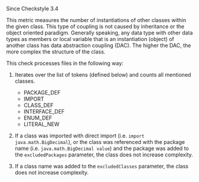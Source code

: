 Since Checkstyle 3.4

This metric measures the number of instantiations of other classes within the given class. This type of coupling is not caused by inheritance or the object oriented paradigm. Generally speaking, any data type with other data types as members or local variable that is an instantiation (object) of another class has data abstraction coupling (DAC). The higher the DAC, the more complex the structure of the class.

This check processes files in the following way:

1.  Iterates over the list of tokens (defined below) and counts all mentioned classes.
    
     *   PACKAGE\_DEF
     *   IMPORT
     *   CLASS\_DEF
     *   INTERFACE\_DEF
     *   ENUM\_DEF
     *   LITERAL\_NEW
2.  If a class was imported with direct import (i.e. `import java.math.BigDecimal`), or the class was referenced with the package name (i.e. `java.math.BigDecimal value`) and the package was added to the `excludedPackages` parameter, the class does not increase complexity.
3.  If a class name was added to the `excludedClasses` parameter, the class does not increase complexity.
